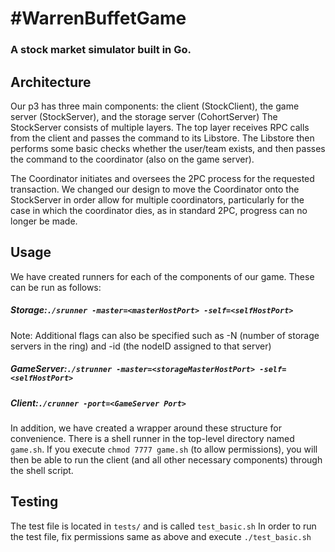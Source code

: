 #WarrenBuffetGame
================

### A stock market simulator built in Go.

## Architecture
Our p3 has three main components: the client (StockClient), the game server (StockServer), and the storage server (CohortServer)
The StockServer consists of multiple layers. The top layer receives RPC calls from the client and passes the command to its Libstore.
The Libstore then performs some basic checks whether the user/team exists, and then passes the command to the coordinator (also on the game server).

The Coordinator initiates and oversees the 2PC process for the requested transaction.
We changed our design to move the Coordinator onto the StockServer in order allow for multiple coordinators, particularly for the case in which the coordinator dies, as in standard 2PC, progress can no longer be made.

## Usage

We have created runners for each of the components of our game.
These can be run as follows:
##### Storage:`./srunner -master=<masterHostPort> -self=<selfHostPort>`

Note: Additional flags can also be specified such as -N (number of storage servers in the ring) and -id (the nodeID assigned to that server)

##### GameServer:`./strunner -master=<storageMasterHostPort> -self=<selfHostPort>`

##### Client:`./crunner -port=<GameServer Port>`

In addition, we have created a wrapper around these structure for convenience. There is a shell runner in the top-level directory named `game.sh`. If you execute `chmod 7777 game.sh` (to allow permissions), you will then be able to run the client (and all other necessary components) through the shell script.

## Testing

The test file is located in `tests/` and is called `test_basic.sh`
In order to run the test file, fix permissions same as above and execute
`./test_basic.sh`
